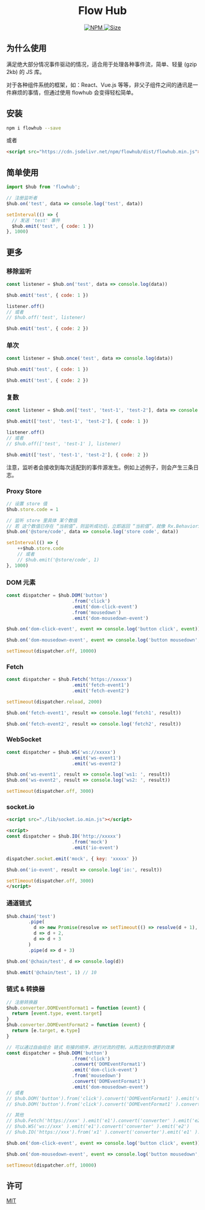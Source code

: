 <h1 align="center"> Flow Hub </h1>

<p align="center">
  <a href="https://www.npmjs.org/package/flowhub">
    <img alt="NPM" src="http://img.shields.io/npm/v/flowhub" />
  </a>
  <a href="">
    <img alt="Size" src="https://img.shields.io/badge/size-6kb-green.svg" />
  </a>
</p>

## 为什么使用

满足绝大部分情况事件驱动的情况，适合用于处理各种事件流，简单、轻量 (gzip 2kb) 的 JS 库。

对于各种组件系统的框架，如：React、Vue.js 等等，非父子组件之间的通讯是一件麻烦的事情，但通过使用 flowhub 会变得轻松简单。

## 安装

```sh
npm i flowhub --save
```

或者

```html
<script src="https://cdn.jsdelivr.net/npm/flowhub/dist/flowhub.min.js"></script>
```

## 简单使用

```js
import $hub from 'flowhub';

// 注册监听者
$hub.on('test', data => console.log('test', data))

setInterval(() => {
  // 发送 'test' 事件
  $hub.emit('test', { code: 1 })
}, 1000)
```

## 更多

### 移除监听

```js
const listener = $hub.on('test', data => console.log(data))

$hub.emit('test', { code: 1 })

listener.off()
// 或者
// $hub.off('test', listener)

$hub.emit('test', { code: 2 })
```

### 单次

```js
const listener = $hub.once('test', data => console.log(data))

$hub.emit('test', { code: 1 })

$hub.emit('test', { code: 2 })
```

### 复数

```js
const listener = $hub.on(['test', 'test-1', 'test-2'], data => console.log(data))

$hub.emit(['test', 'test-1', 'test-2'], { code: 1 })

listener.off()
// 或者
// $hub.off(['test', 'test-1' ], listener)

$hub.emit(['test', 'test-1', 'test-2'], { code: 2 })
```

注意，监听者会接收到每次适配到的事件源发生。例如上述例子，则会产生三条日志。


### Proxy Store

```js
// 设置 store 值
$hub.store.code = 1

// 监听 store 里具体 某个数值
// 若 这个数值已存在 “当前值”，则监听成功后，立即返回 “当前值”，就像 Rx.BehaviorSubject
$hub.on('@store/code', data => console.log('store code', data))

setInterval(() => {
    ++$hub.store.code
    // 或者
    // $hub.emit('@store/code', 1)
}, 1000)
```

### DOM 元素

```js
const dispatcher = $hub.DOM('button')
                        .from('click')
                        .emit('dom-click-event')
                        .from('mousedown')
                        .emit('dom-mousedown-event')

$hub.on('dom-click-event', event => console.log('button click', event))

$hub.on('dom-mousedown-event', event => console.log('button mousedown', event))

setTimeout(dispatcher.off, 10000)
```

### Fetch

```js
const dispatcher = $hub.Fetch('https://xxxxx')
                        .emit('fetch-event1')
                        .emit('fetch-event2')

setTimeout(dispatcher.reload, 2000)

$hub.on('fetch-event1', result => console.log('fetch1', result))

$hub.on('fetch-event2', result => console.log('fetch2', result))
```

### WebSocket

```js
const dispatcher = $hub.WS('ws://xxxxx')
                        .emit('ws-event1')
                        .emit('ws-event2')

$hub.on('ws-event1', result => console.log('ws1: ', result))
$hub.on('ws-event2', result => console.log('ws2: ', result))

setTimeout(dispatcher.off, 3000)
```

### socket.io

```html
<script src="./lib/socket.io.min.js"></script>

<script>
const dispatcher = $hub.IO('http://xxxxx')
                        .from('mock')
                        .emit('io-event')

dispatcher.socket.emit('mock', { key: 'xxxxx' })

$hub.on('io-event', result => console.log('io:', result))

setTimeout(dispatcher.off, 3000)
</script>
```

### 通道链式

```js
$hub.chain('test')
        .pipe(
          d => new Promise(resolve => setTimeout(() => resolve(d + 1), 2000)),
          d => d + 2,
          d => d + 3
        )
        .pipe(d => d + 3)

$hub.on('@chain/test', d => console.log(d))

$hub.emit('@chain/test', 1) // 10
```

### 链式 & 转换器

```js
// 注册转换器
$hub.converter.DOMEventFormat1 = function (event) {
  return [event.type, event.target]
}
$hub.converter.DOMEventFormat2 = function (event) {
  return [e.target, e.type]
}

// 可以通过自由组合 链式 衔接的顺序，进行对流的控制，从而达到你想要的效果
const dispatcher = $hub.DOM('button')
                        .from('click')
                        .convert('DOMEventFormat1')
                        .emit('dom-click-event')
                        .from('mousedown')
                        .convert('DOMEventFormat1')
                        .emit('dom-mousedown-event')
// 或者
// $hub.DOM('button').from('click').convert('DOMEventFormat1' ).emit('dom-click-event1').emit('dom-click-event2' )
// $hub.DOM('button').from('click').convert('DOMEventFormat1' ).convert('DOMEventFormat2').emit('dom-click-event1' )

// 其他
// $hub.Fetch('https://xxx' ).emit('e1').convert('converter' ).emit('e2')
// $hub.WS('ws://xxx' ).emit('e1').convert('converter' ).emit('e2')
// $hub.IO('https://xxx').from('x1' ).convert('converter').emit('e1' ).from('x2').emit('e1' )

$hub.on('dom-click-event', event => console.log('button click', event))

$hub.on('dom-mousedown-event', event => console.log('button mousedown', event))

setTimeout(dispatcher.off, 10000)
```

## 许可

[MIT](./LICENSE)
